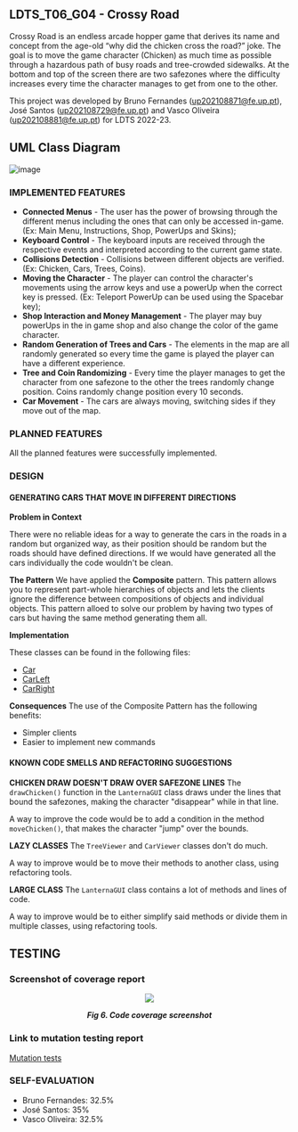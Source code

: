 ## LDTS_T06_G04 - Crossy Road

Crossy Road is an endless arcade hopper game that derives its name and concept from the age-old “why did the chicken cross the road?” joke. The goal is to move the game character (Chicken) as much time as possible through a hazardous path of busy roads and tree-crowded sidewalks. At the bottom and top of the screen there are two safezones where the difficulty increases every time the character manages to get from one to the other.

This project was developed by Bruno Fernandes (up202108871@fe.up.pt), José Santos (up202108729@fe.up.pt) and Vasco Oliveira (up202108881@fe.up.pt) for LDTS 2022-23.

## UML Class Diagram
![image](https://user-images.githubusercontent.com/93687600/204073034-2c6c0320-77dd-4dd0-a73f-d5a34a7f793b.png)

### IMPLEMENTED FEATURES

- **Connected Menus** - The user has the power of browsing through the different menus including the ones that can only be accessed in-game. (Ex: Main Menu, Instructions, Shop, PowerUps and Skins);
- **Keyboard Control** - The keyboard inputs are received through the respective events and interpreted according to the current game state.
- **Collisions Detection** - Collisions between different objects are verified. (Ex: Chicken, Cars, Trees, Coins).
- **Moving the Character** - The player can control the character's movements using the arrow keys and use a powerUp when the correct key is pressed. (Ex: Teleport PowerUp can be used using the Spacebar key);
- **Shop Interaction and Money Management** - The player may buy powerUps in the in game shop and also change the color of the game character.
- **Random Generation of Trees and Cars** - The elements in the map are all randomly generated so every time the game is played the player can have a different experience.
- **Tree and Coin Randomizing** - Every time the player manages to get the character from one safezone to the other the trees randomly change position. Coins randomly change position every 10 seconds.
- **Car Movement** - The cars are always moving, switching sides if they move out of the map.

### PLANNED FEATURES

All the planned features were successfully implemented.

### DESIGN

#### GENERATING CARS THAT MOVE IN DIFFERENT DIRECTIONS

**Problem in Context**

There were no reliable ideas for a way to generate the cars in the roads in a random but organized way, as their position should be random but the roads should have defined directions. If we would have generated all the cars individually the code wouldn't be clean.

**The Pattern**
We have applied the **Composite** pattern. This pattern allows you to represent part-whole hierarchies of objects and lets the clients ignore the difference between compositions of objects and individual objects. This pattern alloed to solve our problem by having two types of cars but having the same method generating them all.

**Implementation**

These classes can be found in the following files:
- [Car](https://github.com/FEUP-LDTS-2022/project-l06gr04/blob/main/src/main/java/com/aor/crossyroad/model/game/elements/cars/Car.java)
- [CarLeft](https://github.com/FEUP-LDTS-2022/project-l06gr04/blob/main/src/main/java/com/aor/crossyroad/model/game/elements/cars/CarLeft.java)
- [CarRight](https://github.com/FEUP-LDTS-2022/project-l06gr04/blob/main/src/main/java/com/aor/crossyroad/model/game/elements/cars/CarRight.java)

**Consequences**
The use of the Composite Pattern has the following benefits:

- Simpler clients
- Easier to implement new commands

#### KNOWN CODE SMELLS AND REFACTORING SUGGESTIONS

**CHICKEN DRAW DOESN'T DRAW OVER SAFEZONE LINES**
The `drawChicken()` function in the `LanternaGUI` class draws under the lines that bound the safezones, making the character "disappear" while in that line.

A way to improve the code would be to add a condition in the method `moveChicken()`, that makes the character "jump" over the bounds. 

**LAZY CLASSES**
The `TreeViewer` and `CarViewer` classes don't do much.

A way to improve would be to move their methods to another class, using refactoring tools.

**LARGE CLASS**
The `LanternaGUI` class contains a lot of methods and lines of code.

A way to improve would be to either simplify said methods or divide them in multiple classes, using refactoring tools.

## TESTING

### Screenshot of coverage report
<p align="center" justify="center">
  <img src="images/screenshots/codeCoverage"/>
</p>
<p align="center">
  <b><i>Fig 6. Code coverage screenshot</i></b>
</p>



### Link to mutation testing report
[Mutation tests](../build/reports/pitest)

### SELF-EVALUATION

- Bruno Fernandes: 32.5%
- José Santos: 35%
- Vasco Oliveira: 32.5%

